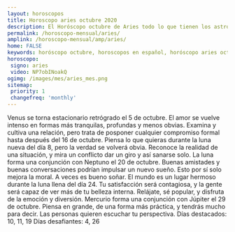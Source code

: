 ```yaml
---
layout: horoscopos
title: Horoscopo aries octubre 2020
description: El Horóscopo octubre de Aries todo lo que tienen los astros preparados para este mes, amor, trabajo, familia. Todo sobre astrologia, tarot, predicciones. Horoscopo gratis en español, predicciones y astrología.
permalink: /horoscopo-mensual/aries/
amplink: /horoscopo-mensual/amp/aries/
home: FALSE
keywords: horóscopo octubre, horoscopos en español, horóscopo aries octubre , horóscopo esperanza gracia, horoscop, horóscopos gratis, horoscopo aries, Tarot, Astrologia, Zodíaco, aries, horoscopo gratis, horoscopo del mes 
horoscopo:
 signo: aries
 video: NP7obINoakQ
ogimg: /images/mes/aries_mes.png
sitemap:
 priority: 1
 changefreq: 'monthly'
---
```



Venus se torna estacionario retrógrado el 5 de octubre. El amor se vuelve intenso en formas más tranquilas, profundas y menos obvias. Examina y cultiva una relación, pero trata de posponer cualquier compromiso formal hasta después del 16 de octubre. 
Piensa lo que quieras durante la luna nueva del día 8, pero la verdad se volverá obvia. Reconoce la realidad de una situación, y mira un conflicto dar un giro y así sanarse solo. 
La luna forma una conjunción con Neptuno el 20 de octubre. Buenas amistades y buenas conversaciones podrían impulsar un nuevo sueño. Esto por sí solo mejora la moral. A veces es bueno soñar. 
El mundo es un lugar hermoso durante la luna llena del día 24. Tu satisfacción será contagiosa, y la gente será capaz de ver más de tu belleza interna. Relájate, sé popular, y disfruta de la emoción y diversión. 
Mercurio forma una conjunción con Júpiter el 29 de octubre. Piensa en grande, de una forma más práctica, y tendrás mucho para decir. Las personas quieren escuchar tu perspectiva. 
Días destacados: 10, 11, 19
Días desafiantes: 4, 26